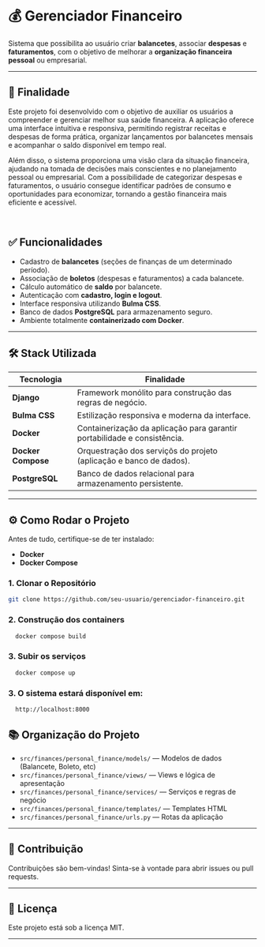 # 💰 Gerenciador Financeiro

Sistema que possibilita ao usuário criar **balancetes**, associar **despesas** e **faturamentos**, com o objetivo de melhorar a **organização financeira pessoal** ou empresarial.

---

## 📘 Finalidade
Este projeto foi desenvolvido com o objetivo de auxiliar os usuários a compreender e gerenciar melhor sua saúde financeira. A aplicação oferece uma interface intuitiva e responsiva, permitindo registrar receitas e despesas de forma prática, organizar lançamentos por balancetes mensais e acompanhar o saldo disponível em tempo real.

Além disso, o sistema proporciona uma visão clara da situação financeira, ajudando na tomada de decisões mais conscientes e no planejamento pessoal ou empresarial. Com a possibilidade de categorizar despesas e faturamentos, o usuário consegue identificar padrões de consumo e oportunidades para economizar, tornando a gestão financeira mais eficiente e acessível.

<br>

## ✅ Funcionalidades
- Cadastro de **balancetes** (seções de finanças de um determinado período).
- Associação de **boletos** (despesas e faturamentos) a cada balancete.
- Cálculo automático de **saldo** por balancete.
- Autenticação com **cadastro, login e logout**.
- Interface responsiva utilizando **Bulma CSS**.
- Banco de dados **PostgreSQL** para armazenamento seguro.
- Ambiente totalmente **containerizado com Docker**.

---

## 🛠 Stack Utilizada

| Tecnologia          | Finalidade                                                   |
|---------------------|-------------------------------------------------------------|
| **Django**          | Framework monólito para construção das regras de negócio.             |
| **Bulma CSS**       | Estilização responsiva e moderna da interface.            |
| **Docker**          | Containerização da aplicação para garantir portabilidade e consistência.     |
| **Docker Compose**  | Orquestração dos serviçõs do projeto (aplicação e banco de dados).               |
| **PostgreSQL**      | Banco de dados relacional para armazenamento persistente. |

---

## ⚙️ Como Rodar o Projeto

Antes de tudo, certifique-se de ter instalado:
- **Docker**
- **Docker Compose**

### 1. Clonar o Repositório
```bash
git clone https://github.com/seu-usuario/gerenciador-financeiro.git
```


### 2. Construção dos containers
```bash
  docker compose build
```

### 3. Subir os serviços
```bash
  docker compose up
```

### 3. O sistema estará disponível em:
```bash
  http://localhost:8000
```
## 📚 Organização do Projeto

- `src/finances/personal_finance/models/` — Modelos de dados (Balancete, Boleto, etc)
- `src/finances/personal_finance/views/` — Views e lógica de apresentação
- `src/finances/personal_finance/services/` — Serviços e regras de negócio
- `src/finances/personal_finance/templates/` — Templates HTML
- `src/finances/personal_finance/urls.py` — Rotas da aplicação

---

## 🤝 Contribuição

Contribuições são bem-vindas! Sinta-se à vontade para abrir issues ou pull requests.

---

## 📝 Licença

Este projeto está sob a licença MIT.

---
